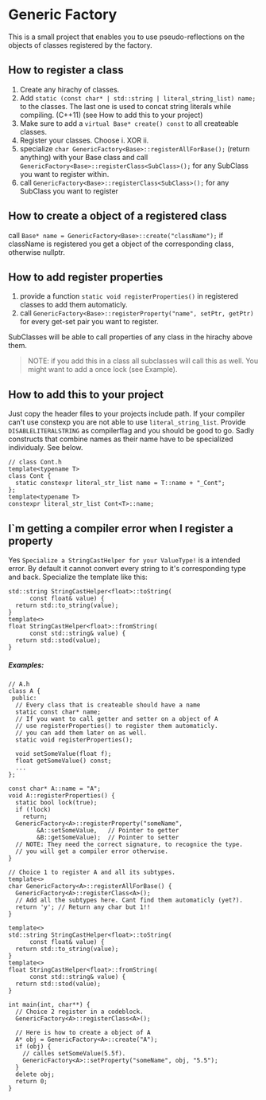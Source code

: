 # Generic Factory

This is a small project that enables you to use pseudo-reflections on the objects of classes registered by the factory.

## How to register a class
1.  Create any hirachy of classes.
2.  Add `static (const char* | std::string | literal_string_list) name;` to the classes. The last one is used to concat string literals while compiling. (C++11) (see How to add this to your project)
3.  Make sure to add a `virtual Base* create() const` to all createable classes.
4.  Register your classes. Choose i. XOR ii.
  1. specialize `char GenericFactory<Base>::registerAllForBase();` (return anything) with your Base class and call  `GenericFactory<Base>::registerClass<SubClass>();` for any SubClass you want to register within.
  2. call `GenericFactory<Base>::registerClass<SubClass>();` for any SubClass you want to register

## How to create a object of a registered class
call `Base* name = GenericFactory<Base>::create("className");` if className is registered you get a object of the corresponding class, otherwise nullptr.

## How to add register properties
1.  provide a function `static void registerProperties()` in registered classes to add them automaticly.
2.  call `GenericFactory<Base>::registerProperty("name", setPtr, getPtr)` for every get-set pair you want to register.

SubClasses will be able to call properties of any class in the hirachy above them.

> NOTE: if you add this in a class all subclasses will call this as well. You might want to add a once lock (see Example).

## How to add this to your project
Just copy the header files to your projects include path. If your compiler can't use constexp you are not able to use `literal_string_list`. Provide `DISABLELITERALSTRING` as compilerflag and you should be good to go. Sadly constructs that combine names as their name have to be specialized individualy. See below.
```
// class Cont.h
template<typename T>
class Cont {
  static constexpr literal_str_list name = T::name + "_Cont";
};
template<typename T>
constexpr literal_str_list Cont<T>::name;
```

## I`m getting a compiler error when I register a property
Yes `Specialize a StringCastHelper for your ValueType!` is a intended error. By default it cannot convert every
string to it's corresponding type and back.
Specialize the template like this:
```
std::string StringCastHelper<float>::toString(
      const float& value) {
  return std::to_string(value);
}
template<>
float StringCastHelper<float>::fromString(
      const std::string& value) {
  return std::stod(value);
}
```

##### Examples:

```
// A.h
class A {
 public:
  // Every class that is createable should have a name
  static const char* name;
  // If you want to call getter and setter on a object of A
  // use registerProperties() to register them automaticly.
  // you can add them later on as well.
  static void registerProperties();
  
  void setSomeValue(float f);
  float getSomeValue() const;
  ...
};

const char* A::name = "A";
void A::registerProperties() {
  static bool lock(true);
  if (!lock)
    return;
  GenericFactory<A>::registerProperty("someName",
        &A::setSomeValue,   // Pointer to getter
        &B::getSomeValue);  // Pointer to setter
  // NOTE: They need the correct signature, to recognice the type.
  // you will get a compiler error otherwise.
}

// Choice 1 to register A and all its subtypes.
template<>
char GenericFactory<A>::registerAllForBase() {
  GenericFactory<A>::registerClass<A>();
  // Add all the subtypes here. Cant find them automaticly (yet?).
  return 'y'; // Return any char but 1!!
}

template<>
std::string StringCastHelper<float>::toString(
      const float& value) {
  return std::to_string(value);
}
template<>
float StringCastHelper<float>::fromString(
      const std::string& value) {
  return std::stod(value);
}

int main(int, char**) {
  // Choice 2 register in a codeblock.
  GenericFactory<A>::registerClass<A>();
  
  // Here is how to create a object of A
  A* obj = GenericFactory<A>::create("A");
  if (obj) {
    // calles setSomeValue(5.5f).
    GenericFactory<A>::setProperty("someName", obj, "5.5");
  }
  delete obj;
  return 0;
}
```
